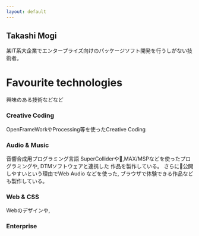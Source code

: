 ```yaml
---
layout: default
---
```

## Takashi Mogi
某IT系大企業でエンタープライズ向けのパッケージソフト開発を行うしがない技術者。
 
# Favourite technologies
興味のある技術などなど


### Creative Coding
OpenFrameWorkやProcessing等を使ったCreative Coding

### Audio & Music
音響合成用プログラミング言語 SuperColliderや,MAX/MSPなどを使ったプログラミングや, DTMソフトウェアと連携した
作品を製作している。
さらに公開しやすいという理由でWeb Audio などを使った, ブラウザで体験できる作品なども製作している。

### Web & CSS
Webのデザインや, 

### Enterprise